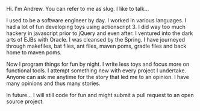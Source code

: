 Hi. I'm Andrew. You can refer to me as slug. I like to talk...

I used to be a software engineer by day. I worked in various languages. I had a lot of fun developing toys using actionscript 3. I did way too much hackery in javascript prior to jQuery and even after. I ventured into the dark arts of EJBs with Oracle. I was cleansed by the Spring. I have journeyed through makefiles, bat files, ant files, maven poms, gradle files and back home to maven poms.

Now I program things for fun by night. I write less toys and focus more on functional tools. I attempt something new with every project I undertake. Anyone can ask me anytime for the story that led me to an opinion. I have many opinions and thus many stories. 

In future... I will still code for fun and might submit a pull request to an open source project.

<!--
**avanderw/avanderw** is a ✨ _special_ ✨ repository because its `README.md` (this file) appears on your GitHub profile.

Here are some ideas to get you started:

- 🔭 I’m currently working on ...
- 🌱 I’m currently learning ...
- 👯 I’m looking to collaborate on ...
- 🤔 I’m looking for help with ...
- 💬 Ask me about ...
- 📫 How to reach me: ...
- 😄 Pronouns: ...
- ⚡ Fun fact: ...
-->

